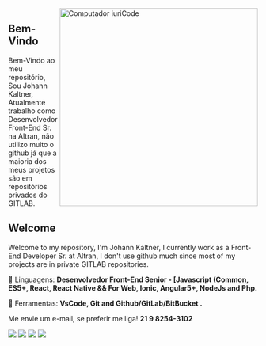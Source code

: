 <img src="https://image.freepik.com/vetores-gratis/ilustracao-do-conceito-de-estruturas-javascript_114360-743.jpg" min-width="400px" max-width="400px" width="400px" align="right" alt="Computador iuriCode">

<p align="left"> 

## Bem-Vindo
Bem-Vindo ao meu repositório, Sou Johann Kaltner, Atualmente trabalho como Desenvolvedor Front-End Sr. na Altran, não utilizo muito o github já que a maioria dos meus projetos são em repositórios privados do GITLAB.
 

## Welcome
Welcome to my repository, I'm Johann Kaltner, I currently work as a Front-End Developer Sr. at Altran, I don't use github much since most of my projects are in private GITLAB repositories.
</p>

<p align="left">
  🦄 Linguagens: <strong>Desenvolvedor Front-End Senior - [Javascript (Common, ES5+, React, React Native && For Web, Ionic, Angular5+, NodeJs and Php.</strong>
</p>

<p align="left">
  💼 Ferramentas: <strong>VsCode, Git and Github/GitLab/BitBucket  .</strong>
</p>

<p align="left">
Me envie um e-mail, se preferir me liga! <strong>21 9 8254-3102</strong></p>

<p align="left">
 <img src="https://img.shields.io/badge/Javascript-Developer%20Senior-yellow"/>

  <a href="#" alt="Gmail">
  <img src="https://img.shields.io/badge/-Gmail-FF0000?style=flat-square&labelColor=FF0000&logo=gmail&logoColor=white&link=johannkaltnerdev@gmail.com" /></a>

  <a href="#" alt="Linkedin">
  <img src="https://img.shields.io/badge/-Linkedin-0e76a8?style=flat-square&logo=Linkedin&logoColor=white&link=https://www.linkedin.com/in/johannkaltner/" /></a>

  <a href="#" alt="WhatsApp">
  <img src="https://img.shields.io/badge/-WhatsApp-25d366?style=flat-square&labelColor=25d366&logo=whatsapp&logoColor=white&link=https://api.whatsapp.com/send?phone=982543102"/></a>
 
</p>  



  
